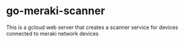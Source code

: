 # go-meraki-scanner
This is a gcloud web server that creates a scanner service for devices connected to meraki network devices
